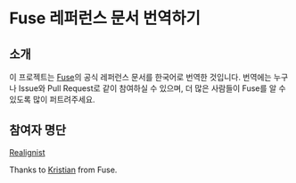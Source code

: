 # Fuse 레퍼런스 문서 번역하기

## 소개

이 프로젝트는 [Fuse](http://fusetools.com)의 공식 레퍼런스 문서를 한국어로 번역한 것입니다.
번역에는 누구나 Issue와 Pull Request로 같이 참여하실 수 있으며, 더 많은 사람들이 Fuse를 알 수 있도록 많이 퍼트려주세요.

## 참여자 명단

[Realignist](http://github.com/realignist)


Thanks to [Kristian](http://github.com/kristianhasselknippe) from Fuse.